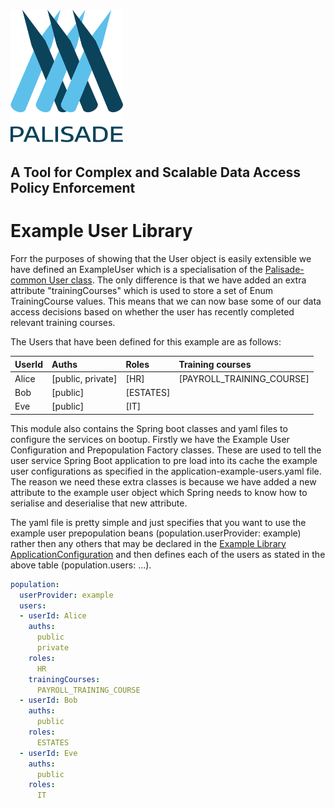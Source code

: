 <!--
 Copyright 2018-2021 Crown Copyright

 Licensed under the Apache License, Version 2.0 (the "License");
 you may not use this file except in compliance with the License.
 You may obtain a copy of the License at

     http://www.apache.org/licenses/LICENSE-2.0

 Unless required by applicable law or agreed to in writing, software
 distributed under the License is distributed on an "AS IS" BASIS,
 WITHOUT WARRANTIES OR CONDITIONS OF ANY KIND, either express or implied.
 See the License for the specific language governing permissions and
 limitations under the License.
-->
# <img src="../logos/logo.svg" width="180">
## A Tool for Complex and Scalable Data Access Policy Enforcement

# Example User Library
Forr the purposes of showing that the User object is easily extensible we have defined an ExampleUser which is a specialisation of the [Palisade-common User class](https://github.com/gchq/Palisade-common/blob/develop/src/main/java/uk/gov/gchq/palisade/user/User.java).
The only difference is that we have added an extra attribute "trainingCourses" which is used to store a set of Enum TrainingCourse values. This means that we can now base some of our data access decisions based on whether the user has recently completed relevant training courses.

The Users that have been defined for this example are as follows:

| UserId   | Auths               | Roles       | Training courses             |
|:---------|:--------------------|:------------|:-----------------------------|
| Alice    | \[public, private\] | \[HR\]      | \[PAYROLL_TRAINING_COURSE\]  |
| Bob      | \[public\]          | \[ESTATES\] |                              |
| Eve      | \[public\]          | \[IT\]      |                              |


This module also contains the Spring boot classes and yaml files to configure the services on bootup. Firstly we have the Example User Configuration and Prepopulation Factory classes. These are used to tell the user service Spring Boot application to pre load into its cache the example user configurations as specified in the application-example-users.yaml file. The reason we need these extra classes is because we have added a new attribute to the example user object which Spring needs to know how to serialise and deserialise that new attribute.

The yaml file is pretty simple and just specifies that you want to use the example user prepopulation beans (population.userProvider: example) rather then any others that may be declared in the [Example Library ApplicationConfiguration](../example-library/src/main/java/uk/gov/gchq/palisade/example/library/config/ApplicationConfiguration.java) and then defines each of the users as stated in the above table (population.users: ...).

```yaml
population:
  userProvider: example
  users:
  - userId: Alice
    auths:
      public
      private
    roles:
      HR
    trainingCourses:
      PAYROLL_TRAINING_COURSE
  - userId: Bob
    auths:
      public
    roles:
      ESTATES
  - userId: Eve
    auths:
      public
    roles:
      IT
```
